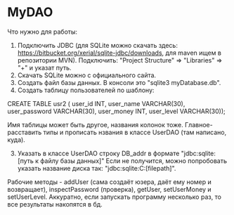 # MyDAO
Что нужно для работы:
1. Подключить JDBC (для SQLite можно скачать здесь: https://bitbucket.org/xerial/sqlite-jdbc/downloads, для maven ищем в репозитории MVN).
Подключить: "Project Structure" => "Libraries" => "+" и указат путь.
2. Скачать SQLite можно с официального сайта.
3. Создать файл базы данных. В консоли это "sqlite3 myDatabase.db".
4. Создать таблицу пользователей по шаблону:

CREATE TABLE usr2 (
user_id INT,
user_name VARCHAR(30),
user_password VARCHAR(30),
user_money INT,
user_level VARCHAR(30));

Имя таблицы может быть другое, названия колонок тоже. Главное- расставить типы и прописать нзвания в классе UserDAO
(там написано, куда).

3. Указать в классе UserDAO строку DB_addr
в формате "jdbc:sqlite:[путь к файлу базы данных]" 
Если не получится, можно попробовать указать название диска так: "jdbc:sqlite:C:[filepath]".

Рабочие методы - addUser (сама создаёт юзера, даёт ему номер и возвращает), inspectPassword (проверка), getUser, setUserMoney и setUserLevel.
Аккуратно, если запускать программу несколько раз, то все результаты накопятся в бд.
